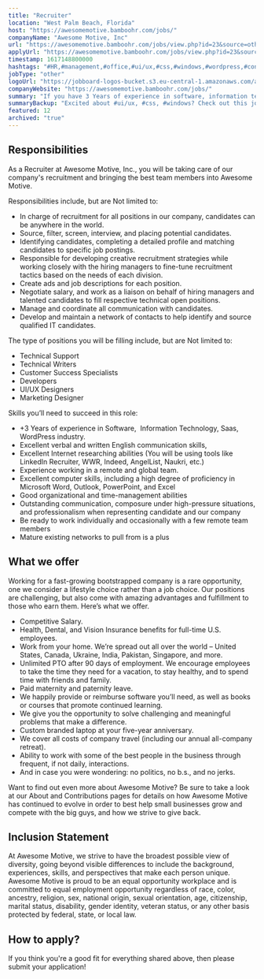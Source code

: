 ```yaml
---
title: "Recruiter"
location: "West Palm Beach, Florida"
host: "https://awesomemotive.bamboohr.com/jobs/"
companyName: "Awesome Motive, Inc"
url: "https://awesomemotive.bamboohr.com/jobs/view.php?id=23&source=other"
applyUrl: "https://awesomemotive.bamboohr.com/jobs/view.php?id=23&source=other"
timestamp: 1617148800000
hashtags: "#HR,#management,#office,#ui/ux,#css,#windows,#wordpress,#content,#branding,#marketing,#English"
jobType: "other"
logoUrl: "https://jobboard-logos-bucket.s3.eu-central-1.amazonaws.com/awesome-motive-inc"
companyWebsite: "https://awesomemotive.bamboohr.com/jobs/"
summary: "If you have 3 Years of experience in software, information technology, saas, wordPress industry, Awesome Motive is looking for someone with your skillset."
summaryBackup: "Excited about #ui/ux, #css, #windows? Check out this job post!"
featured: 12
archived: "true"
---
```


## Responsibilities

As a Recruiter at Awesome Motive, Inc., you will be taking care of our company's recruitment and bringing the best team members into Awesome Motive.

Responsibilities include, but are Not limited to:

*   In charge of recruitment for all positions in our company, candidates can be anywhere in the world.
*   Source, filter, screen, interview, and placing potential candidates.
*   Identifying candidates, completing a detailed profile and matching candidates to specific job postings.
*   Responsible for developing creative recruitment strategies while working closely with the hiring managers to fine-tune recruitment tactics based on the needs of each division. 
*   Create ads and job descriptions for each position. 
*   Negotiate salary, and work as a liaison on behalf of hiring managers and talented candidates to fill respective technical open positions.
*   Manage and coordinate all communication with candidates.
*   Develop and maintain a network of contacts to help identify and source qualified IT candidates.  
      
    

The type of positions you will be filling include, but are Not limited to:

*   Technical Support
*   Technical Writers
*   Customer Success Specialists
*   Developers
*   UI/UX Designers
*   Marketing Designer

Skills you’ll need to succeed in this role:

*   +3 Years of experience in Software,  Information Technology, Saas, WordPress industry.
*   Excellent verbal and written English communication skills,
*   Excellent Internet researching abilities (You will be using tools like LinkedIn Recruiter, WWR, Indeed, AngelList, Naukri, etc.)
*   Experience working in a remote and global team.
*   Excellent computer skills, including a high degree of proficiency in Microsoft Word, Outlook, PowerPoint, and Excel
*   Good organizational and time-management abilities
*   Outstanding communication, composure under high-pressure situations, and professionalism when representing candidate and our company
*   Be ready to work individually and occasionally with a few remote team members
*   Mature existing networks to pull from is a plus

## What we offer

Working for a fast-growing bootstrapped company is a rare opportunity, one we consider a lifestyle choice rather than a job choice. Our positions are challenging, but also come with amazing advantages and fulfillment to those who earn them. Here’s what we offer.

*   Competitive Salary.
*   Health, Dental, and Vision Insurance benefits for full-time U.S. employees.
*   Work from your home. We’re spread out all over the world – United States, Canada, Ukraine, India, Pakistan, Singapore, and more.
*   Unlimited PTO after 90 days of employment. We encourage employees to take the time they need for a vacation, to stay healthy, and to spend time with friends and family.
*   Paid maternity and paternity leave.
*   We happily provide or reimburse software you’ll need, as well as books or courses that promote continued learning.
*   We give you the opportunity to solve challenging and meaningful problems that make a difference.
*   Custom branded laptop at your five-year anniversary.
*   We cover all costs of company travel (including our annual all-company retreat).
*   Ability to work with some of the best people in the business through frequent, if not daily, interactions.
*   And in case you were wondering: no politics, no b.s., and no jerks.

Want to find out even more about Awesome Motive? Be sure to take a look at our About and Contributions pages for details on how Awesome Motive has continued to evolve in order to best help small businesses grow and compete with the big guys, and how we strive to give back. 

## Inclusion Statement

At Awesome Motive, we strive to have the broadest possible view of diversity, going beyond visible differences to include the background, experiences, skills, and perspectives that make each person unique. Awesome Motive is proud to be an equal opportunity workplace and is committed to equal employment opportunity regardless of race, color, ancestry, religion, sex, national origin, sexual orientation, age, citizenship, marital status, disability, gender identity, veteran status, or any other basis protected by federal, state, or local law.

## How to apply?

If you think you're a good fit for everything shared above, then please submit your application!
